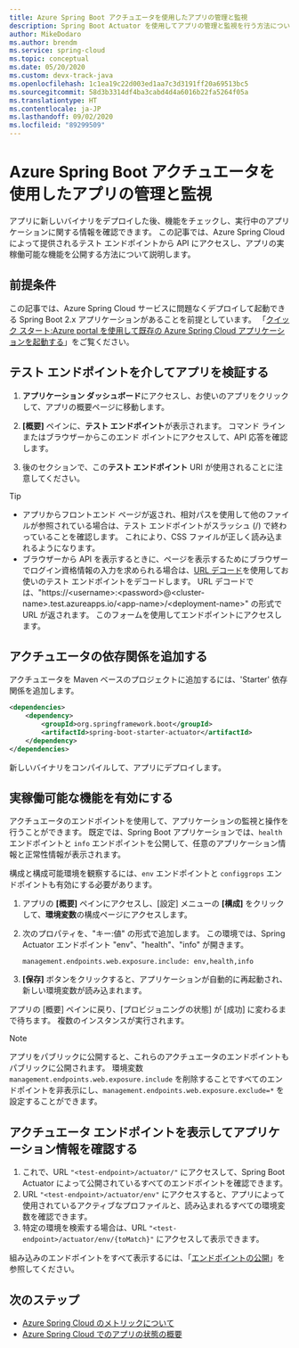 ```yaml
---
title: Azure Spring Boot アクチュエータを使用したアプリの管理と監視
description: Spring Boot Actuator を使用してアプリの管理と監視を行う方法について説明します。
author: MikeDodaro
ms.author: brendm
ms.service: spring-cloud
ms.topic: conceptual
ms.date: 05/20/2020
ms.custom: devx-track-java
ms.openlocfilehash: 1c1ea19c22d003ed1aa7c3d3191ff20a69513bc5
ms.sourcegitcommit: 58d3b3314df4ba3cabd4d4a6016b22fa5264f05a
ms.translationtype: HT
ms.contentlocale: ja-JP
ms.lasthandoff: 09/02/2020
ms.locfileid: "89299509"
---
```

# <a name="manage-and-monitor-app-with-azure-spring-boot-actuator"></a>Azure Spring Boot アクチュエータを使用したアプリの管理と監視

アプリに新しいバイナリをデプロイした後、機能をチェックし、実行中のアプリケーションに関する情報を確認できます。 この記事では、Azure Spring Cloud によって提供されるテスト エンドポイントから API にアクセスし、アプリの実稼働可能な機能を公開する方法について説明します。

## <a name="prerequisites"></a>前提条件
この記事では、Azure Spring Cloud サービスに問題なくデプロイして起動できる Spring Boot 2.x アプリケーションがあることを前提としています。  「[クイック スタート:Azure portal を使用して既存の Azure Spring Cloud アプリケーションを起動する](spring-cloud-quickstart.md)」をご覧ください。

## <a name="verify-app-through-test-endpoint"></a>テスト エンドポイントを介してアプリを検証する
1. **アプリケーション ダッシュボード**にアクセスし、お使いのアプリをクリックして、アプリの概要ページに移動します。

1. **[概要]** ペインに、**テスト エンドポイント**が表示されます。  コマンド ラインまたはブラウザーからこのエンド ポイントにアクセスして、API 応答を確認します。

1. 後のセクションで、この**テスト エンドポイント** URI が使用されることに注意してください。

>[!TIP]
> * アプリからフロントエンド ページが返され、相対パスを使用して他のファイルが参照されている場合は、テスト エンドポイントがスラッシュ (/) で終わっていることを確認します。 これにより、CSS ファイルが正しく読み込まれるようになります。
> * ブラウザーから API を表示するときに、ページを表示するためにブラウザーでログイン資格情報の入力を求められる場合は、[URL デコード](https://www.urldecoder.org/)を使用してお使いのテスト エンドポイントをデコードします。 URL デコードでは、"https://\<username>:\<password>@\<cluster-name>.test.azureapps.io/\<app-name>/\<deployment-name>" の形式で URL が返されます。  このフォームを使用してエンドポイントにアクセスします。

## <a name="add-actuator-dependency"></a>アクチュエータの依存関係を追加する

アクチュエータを Maven ベースのプロジェクトに追加するには、'Starter' 依存関係を追加します。

```xml
<dependencies>
    <dependency>
        <groupId>org.springframework.boot</groupId>
        <artifactId>spring-boot-starter-actuator</artifactId>
    </dependency>
</dependencies>
```

新しいバイナリをコンパイルして、アプリにデプロイします。

## <a name="enable-production-ready-features"></a>実稼働可能な機能を有効にする
アクチュエータのエンドポイントを使用して、アプリケーションの監視と操作を行うことができます。 既定では、Spring Boot アプリケーションでは、`health` エンドポイントと `info` エンドポイントを公開して、任意のアプリケーション情報と正常性情報が表示されます。

構成と構成可能環境を観察するには、`env` エンドポイントと `configgrops` エンドポイントも有効にする必要があります。

1. アプリの **[概要]** ペインにアクセスし、[設定] メニューの **[構成]** をクリックして、**環境変数**の構成ページにアクセスします。
1. 次のプロパティを、"キー:値" の形式で追加します。 この環境では、Spring Actuator エンドポイント "env"、"health"、"info" が開きます。

   ```
   management.endpoints.web.exposure.include: env,health,info
   ```
1. **[保存]** ボタンをクリックすると、アプリケーションが自動的に再起動され、新しい環境変数が読み込まれます。

アプリの [概要] ペインに戻り、[プロビジョニングの状態] が [成功] に変わるまで待ちます。  複数のインスタンスが実行されます。

> [!Note] 
> アプリをパブリックに公開すると、これらのアクチュエータのエンドポイントもパブリックに公開されます。 環境変数 `management.endpoints.web.exposure.include` を削除することですべてのエンドポイントを非表示にし、`management.endpoints.web.exposure.exclude=*` を設定することができます。

## <a name="view-the-actuator-endpoint-to-view-application-information"></a>アクチュエータ エンドポイントを表示してアプリケーション情報を確認する
1. これで、URL `"<test-endpoint>/actuator/"` にアクセスして、Spring Boot Actuator によって公開されているすべてのエンドポイントを確認できます。
1. URL `"<test-endpoint>/actuator/env"` にアクセスすると、アプリによって使用されているアクティブなプロファイルと、読み込まれるすべての環境変数を確認できます。
1. 特定の環境を検索する場合は、URL `"<test-endpoint>/actuator/env/{toMatch}"` にアクセスして表示できます。

組み込みのエンドポイントをすべて表示するには、「[エンドポイントの公開](https://docs.spring.io/spring-boot/docs/current/reference/html/production-ready-features.html#production-ready-endpoints-exposing-endpoints)」を参照してください。

## <a name="next-steps"></a>次のステップ
* [Azure Spring Cloud のメトリックについて](spring-cloud-concept-metrics.md)
* [Azure Spring Cloud でのアプリの状態の概要](spring-cloud-concept-app-status.md)